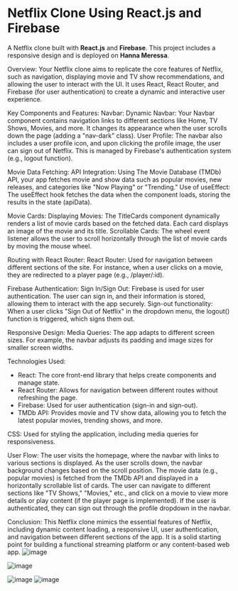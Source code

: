 # Netflix Clone Using React.js and Firebase

A Netflix clone built with **React.js** and **Firebase**. This project includes a responsive design and is deployed on **Hanna Meressa**.

Overview:
Your Netflix clone aims to replicate the core features of Netflix, such as navigation, displaying movie and TV show recommendations, and allowing the user to interact with the UI. It uses React, React Router, and Firebase (for user authentication) to create a dynamic and interactive user experience.

Key Components and Features:
Navbar:
Dynamic Navbar: Your Navbar component contains navigation links to different sections like Home, TV Shows, Movies, and more. It changes its appearance when the user scrolls down the page (adding a "nav-dark" class).
User Profile: The navbar also includes a user profile icon, and upon clicking the profile image, the user can sign out of Netflix. This is managed by Firebase's authentication system (e.g., logout function).

Movie Data Fetching:
API Integration: Using The Movie Database (TMDb) API, your app fetches movie and show data such as popular movies, new releases, and categories like "Now Playing" or "Trending."
Use of useEffect: The useEffect hook fetches the data when the component loads, storing the results in the state (apiData).

Movie Cards:
Displaying Movies: The TitleCards component dynamically renders a list of movie cards based on the fetched data. Each card displays an image of the movie and its title.
Scrollable Cards: The wheel event listener allows the user to scroll horizontally through the list of movie cards by moving the mouse wheel.

Routing with React Router:
React Router: Used for navigation between different sections of the site. For instance, when a user clicks on a movie, they are redirected to a player page (e.g., /player/:id).

Firebase Authentication:
Sign In/Sign Out: Firebase is used for user authentication. The user can sign in, and their information is stored, allowing them to interact with the app securely.
Sign-out functionality: When a user clicks "Sign Out of Netflix" in the dropdown menu, the logout() function is triggered, which signs them out.

Responsive Design:
Media Queries: The app adapts to different screen sizes. For example, the navbar adjusts its padding and image sizes for smaller screen widths.

Technologies Used:
- React: The core front-end library that helps create components and manage state.
- React Router: Allows for navigation between different routes without refreshing the page.
- Firebase: Used for user authentication (sign-in and sign-out).
- TMDb API: Provides movie and TV show data, allowing you to fetch the latest popular movies, trending shows, and more.

 CSS: Used for styling the application, including media queries for responsiveness.

User Flow:
The user visits the homepage, where the navbar with links to various sections is displayed.
As the user scrolls down, the navbar background changes based on the scroll position.
The movie data (e.g., popular movies) is fetched from the TMDb API and displayed in a horizontally scrollable list of cards.
The user can navigate to different sections like "TV Shows," "Movies," etc., and click on a movie to view more details or play content (if the player page is implemented).
If the user is authenticated, they can sign out through the profile dropdown in the navbar.

Conclusion:
This Netflix clone mimics the essential features of Netflix, including dynamic content loading, a responsive UI, user authentication, and navigation between different sections of the app. It is a solid starting point for building a functional streaming platform or any content-based web app.
![image](https://github.com/user-attachments/assets/a4e75e4e-18d6-4230-bc98-6e13461654d3)

![image](https://github.com/user-attachments/assets/fbf219de-ccf1-48a3-9975-24e48d7026c9)

![image](https://github.com/user-attachments/assets/a274e178-f52b-409c-85ac-6e3cd402365d)
![image](https://github.com/user-attachments/assets/97a9af4e-1561-4b9b-8d6e-cbeaf9c61feb)
